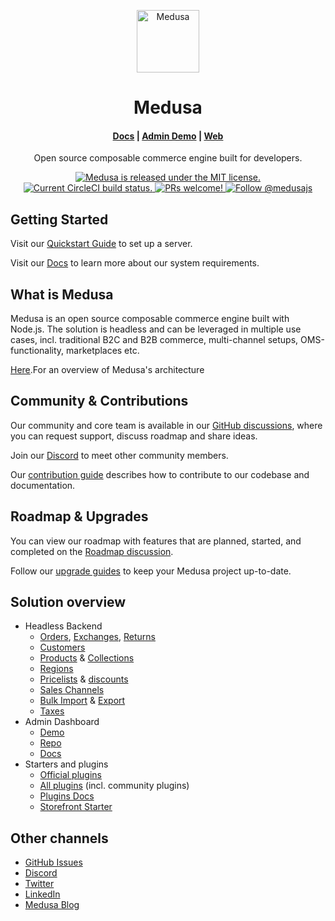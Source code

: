 <p align="center">
  <a href="https://www.medusajs.com">
    <img alt="Medusa" src="https://user-images.githubusercontent.com/7554214/153162406-bf8fd16f-aa98-4604-b87b-e13ab4baf604.png" width="100" />
  </a>
<h1 align="center">
  Medusa
</h1>

<h4 align="center">
  <a href="https://docs.medusajs.com">Docs</a> |
  <a href="https://demo.medusajs.com/">Admin Demo</a> |
  <a href="https://www.medusajs.com">Web</a>
</h4>

<p align="center">
Open source composable commerce engine built for developers.
</p>
<p align="center">
  <a href="https://github.com/medusajs/medusa/blob/master/LICENSE">
    <img src="https://img.shields.io/badge/license-MIT-blue.svg" alt="Medusa is released under the MIT license." />
  </a>
  <a href="https://circleci.com/gh/medusajs/medusa">
    <img src="https://circleci.com/gh/medusajs/medusa.svg?style=shield" alt="Current CircleCI build status." />
  </a>
  <a href="https://github.com/medusajs/medusa/blob/master/CONTRIBUTING.md">
    <img src="https://img.shields.io/badge/PRs-welcome-brightgreen.svg?style=flat" alt="PRs welcome!" />
  </a>
  <a href="https://twitter.com/intent/follow?screen_name=medusajs">
    <img src="https://img.shields.io/twitter/follow/medusajs.svg?label=Follow%20@medusajs" alt="Follow @medusajs" />
  </a>
</p>

## Getting Started

Visit our [Quickstart Guide](https://docs.medusajs.com/quickstart/quick-start) to set up a server.

Visit our [Docs](https://docs.medusajs.com/tutorial/set-up-your-development-environment) to learn more about our system requirements.

## What is Medusa

Medusa is an open source composable commerce engine built with Node.js. The solution is headless and can be leveraged in multiple use cases, incl. traditional B2C and B2B commerce, multi-channel setups, OMS-functionality, marketplaces etc.

[Here](https://docs.medusajs.com/introduction#architecture).For an overview of Medusa's architecture

## Community & Contributions
Our community and core team is available in our [GitHub discussions](https://github.com/medusajs/medusa/discussions), where you can request support, discuss roadmap and share ideas.

Join our [Discord](https://discord.com/invite/medusajs) to meet other community members.

Our [contribution guide](https://github.com/medusajs/medusa/blob/master/CONTRIBUTING.md) describes how to contribute to our codebase and documentation.

## Roadmap & Upgrades

You can view our roadmap with features that are planned, started, and completed on the [Roadmap discussion](https://github.com/medusajs/medusa/discussions/categories/roadmap).

Follow our [upgrade guides](https://docs.medusajs.com/advanced/backend/upgrade-guides/) to keep your Medusa project up-to-date.

## Solution overview

- Headless Backend
  - [Orders](https://docs.medusajs.com/user-guide/orders/), [Exchanges](https://docs.medusajs.com/user-guide/orders/exchange), [Returns](https://docs.medusajs.com/user-guide/orders/returns)
  - [Customers](https://docs.medusajs.com/user-guide/customers/)
  - [Products](https://docs.medusajs.com/user-guide/products/) & [Collections](https://docs.medusajs.com/user-guide/products/collections)
  - [Regions](https://docs.medusajs.com/user-guide/regions/)
  - [Pricelists](https://docs.medusajs.com/user-guide/price-lists/) & [discounts](https://docs.medusajs.com/user-guide/discounts/)
  - [Sales Channels](https://docs.medusajs.com/user-guide/sales-channels/)
  - [Bulk Import](https://docs.medusajs.com/user-guide/products/import/) & [Export](https://docs.medusajs.com/user-guide/products/export/)
  - [Taxes](https://docs.medusajs.com/user-guide/taxes/)
- Admin Dashboard
  - [Demo](https://demo.medusajs.com/)
  - [Repo](https://github.com/medusajs/admin)
  - [Docs](https://docs.medusajs.com/admin/quickstart/)  
- Starters and plugins
  - [Official plugins](https://github.com/medusajs/medusa/tree/master/packages) 
  - [All plugins](https://www.notion.so/medusajs/1a0ada9903874e0185d0b8ce0591b359?v=0631285851ba4021aa07c3b48dd4801a) (incl. community plugins)
  - [Plugins Docs](https://docs.medusajs.com/advanced/backend/plugins/overview/)
  - [Storefront Starter](https://docs.medusajs.com/starters/nextjs-medusa-starter)

## Other channels

- [GitHub Issues](https://github.com/medusajs/medusa/issues)
- [Discord](https://discord.gg/medusajs)
- [Twitter](https://twitter.com/medusajs)
- [LinkedIn](https://www.linkedin.com/company/medusajs)
- [Medusa Blog](https://medusajs.com/blog/)
